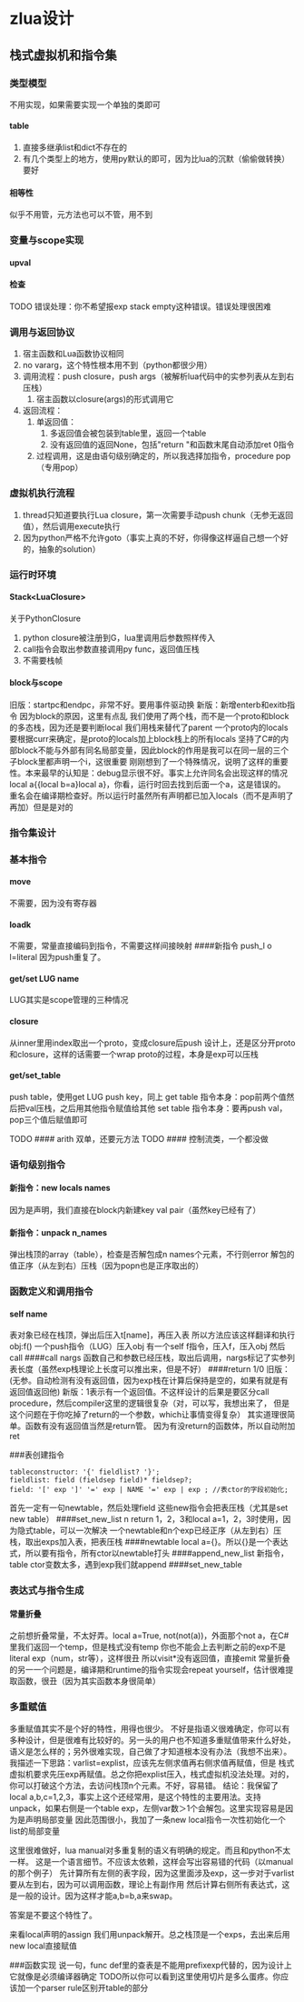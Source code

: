 # zlua设计
## 栈式虚拟机和指令集


### 类型模型
不用实现，如果需要实现一个单独的类即可
#### table
1. 直接多继承list和dict不存在的
2. 有几个类型上的地方，使用py默认的即可，因为比lua的沉默（偷偷做转换）要好
#### 相等性
似乎不用管，元方法也可以不管，用不到
### 变量与scope实现
#### upval
#### 检查
TODO 错误处理：你不希望报exp stack empty这种错误。错误处理很困难

### 调用与返回协议
1. 宿主函数和Lua函数协议相同
2. no vararg，这个特性根本用不到（python都很少用）
3. 调用流程：push closure，push args（被解析lua代码中的实参列表从左到右压栈）
    1. 宿主函数以closure(args)的形式调用它
4. 返回流程：
    1. 单返回值：
        1. 多返回值会被包装到table里，返回一个table
        2. 没有返回值的返回None，包括"return "和函数末尾自动添加ret 0指令
    2. 过程调用，这是由语句级别确定的，所以我选择加指令，procedure pop（专用pop）

### 虚拟机执行流程
1. thread只知道要执行Lua closure，第一次需要手动push chunk（无参无返回值），然后调用execute执行
2. 因为python严格不允许goto（事实上真的不好，你得像这样逼自己想一个好的，抽象的solution）

### 运行时环境
#### Stack\<LuaClosure\>
关于PythonClosure
1. python closure被注册到G，lua里调用后参数照样传入
2. call指令会取出参数直接调用py func，返回值压栈
3. 不需要栈帧

#### block与scope
旧版：startpc和endpc，非常不好。要用事件驱动换
新版：新增enterb和exitb指令
因为block的原因，这里有点乱
我们使用了两个栈，而不是一个proto和block的多态栈，因为还是要判断local
我们用栈来替代了parent
一个proto内的locals要根据curr来确定，是proto的locals加上block栈上的所有locals
坚持了C#的内部block不能与外部有同名局部变量，因此block的作用是我可以在同一层的三个子block里都声明一个i，这很重要
刚刚想到了一个特殊情况，说明了这样的重要性。本来最早的认知是：debug显示很不好。事实上允许同名会出现这样的情况
local a{{local b=a}local a}，你看，运行时回去找到后面一个a，这是错误的。
重名会在编译期检查好。所以运行时虽然所有声明都已加入locals（而不是声明了再加）但是是对的

### 指令集设计
### 基本指令
#### move
不需要，因为没有寄存器
#### loadk
不需要，常量直接编码到指令，不需要这样间接映射
####新指令 push_l o
l=literal
因为push重复了。
#### get/set LUG name
LUG其实是scope管理的三种情况
#### closure
从inner里用index取出一个proto，变成closure后push
设计上，还是区分开proto和closure，这样的话需要一个wrap proto的过程，本身是exp可以压栈
#### get/set_table
push table，使用get LUG
push key，同上
get table 指令本身：pop前两个值然后把val压栈，之后用其他指令赋值给其他
set table 指令本身：要再push val，pop三个值后赋值即可

TODO #### arith
双单，还要元方法
TODO #### 控制流类，一个都没做

### 语句级别指令
#### 新指令：new locals names
因为是声明，我们直接在block内新建key val pair（虽然key已经有了）
#### 新指令：unpack n_names
弹出栈顶的array（table），检查是否解包成n names个元素，不行则error
解包的值正序（从左到右）压栈（因为popn也是正序取出的）

### 函数定义和调用指令
#### self name
表对象已经在栈顶，弹出后压入t\[name\]，再压入表
所以方法应该这样翻译和执行
obj:f()
一个push指令（LUG）压入obj
有一个self f指令，压入f，压入obj
然后call
####call nargs
函数自己和参数已经压栈，取出后调用，nargs标记了实参列表长度（虽然exp栈理论上长度可以推出来，但是不好）
####return 1/0
旧版：(无参。自动检测有没有返回值，因为exp栈在计算后保持是空的，如果有就是有返回值返回他)
新版：1表示有一个返回值。不这样设计的后果是要区分call procedure，然后compiler这里的逻辑很复杂（对，可以写，我想出来了，
但是这个问题在于你吃掉了return的一个参数，which让事情变得复杂）
其实道理很简单。函数有没有返回值当然是return管。
因为有没return的函数体，所以自动附加ret

###表创建指令
```antlrv4
tableconstructor: '{' fieldlist? '}';
fieldlist: field (fieldsep field)* fieldsep?;
field: '[' exp ']' '=' exp | NAME '=' exp | exp ; //表ctor的字段初始化;
```
首先一定有一句newtable，然后处理field
这些new指令会把表压栈（尤其是set new table）
####set_new_list n
return 1，2，3和local a=1，2，3时使用，因为隐式table，可以一次解决
一个newtable和n个exp已经正序（从左到右）压栈，取出exps加入表，把表压栈
####newtable
local a={}。所以{}是一个表达式，所以要有指令，所有ctor以newtable打头
####append_new_list
新指令，table ctor变数太多，遇到exp我们就append
####set_new_table

### 表达式与指令生成
#### 常量折叠
之前想折叠常量，不太好弄。local a=True, not(not(a))，外面那个not a，在C#里我们返回一个temp，但是栈式没有temp
你也不能会上去判断之前的exp不是literal exp（num，str等），这样很丑
所以visit*没有返回值，直接emit
常量折叠的另一一个问题是，编译期和runtime的指令实现会repeat yourself，估计很难提取函数，很丑（因为其实函数本身很简单）

### 多重赋值
多重赋值其实不是个好的特性，用得也很少。
不好是指语义很难确定，你可以有多种设计，但是很难有比较好的。另一头的用户也不知道多重赋值带来什么好处，
语义是怎么样的；另外很难实现，自己做了才知道根本没有办法（我想不出来）。我描述一下思路：varlist=explist，应该先左侧求值再右侧求值再赋值，但是
栈式虚拟机要求先压exp再赋值。总之你把explist压入，栈式虚拟机没法处理。对的，你可以打破这个方法，去访问栈顶n个元素。不好，容易错。
结论：我保留了local a,b,c=1,2,3，事实上这个还经常用，是这个特性的主要用法。支持unpack，如果右侧是一个table exp，左侧var数＞1个会解包。这里实现容易是因为是声明局部变量
因此范围很小，我加了一条new local指令一次性初始化一个list的局部变量

这里很难做好，lua manual对多重复制的语义有明确的规定。而且和python不太一样。
这是一个语言细节。不应该太依赖，这样会写出容易错的代码（以manual的那个例子）
先计算所有左侧的表字段，因为这里面涉及exp，这一步对于varlist要从左到右，因为可以调用函数，理论上有副作用
然后计算右侧所有表达式，这是一般的设计。因为这样才能a,b=b,a来swap。

答案是不要这个特性了。

来看local声明的assign
我们用unpack解开。总之栈顶是一个exps，去出来后用new local直接赋值

###函数实现
说一句，func def里的查表是不能用prefixexp代替的，因为设计上它就像是必须编译器确定
TODO所以你可以看到这里使用切片是多么蛋疼。你应该加一个parser rule区别开table的部分
